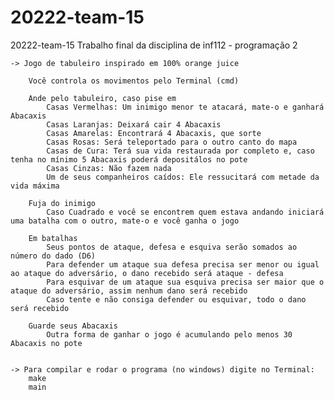 # 20222-team-15
20222-team-15
Trabalho final da disciplina de inf112 - programação 2

    -> Jogo de tabuleiro inspirado em 100% orange juice
        
        Você controla os movimentos pelo Terminal (cmd)

        Ande pelo tabuleiro, caso pise em
            Casas Vermelhas: Um inimigo menor te atacará, mate-o e ganhará Abacaxis
            Casas Laranjas: Deixará cair 4 Abacaxis
            Casas Amarelas: Encontrará 4 Abacaxis, que sorte
            Casas Rosas: Será teleportado para o outro canto do mapa
            Casas de Cura: Terá sua vida restaurada por completo e, caso tenha no mínimo 5 Abacaxis poderá depositálos no pote
            Casas Cinzas: Não fazem nada
            Um de seus companheiros caídos: Ele ressucitará com metade da vida máxima
        
        Fuja do inimigo
            Caso Cuadrado e você se encontrem quem estava andando iniciará uma batalha com o outro, mate-o e você ganha o jogo
        
        Em batalhas
            Seus pontos de ataque, defesa e esquiva serão somados ao número do dado (D6)
            Para defender um ataque sua defesa precisa ser menor ou igual ao ataque do adversário, o dano recebido será ataque - defesa
            Para esquivar de um ataque sua esquiva precisa ser maior que o ataque do adversário, assim nenhum dano será recebido
            Caso tente e não consiga defender ou esquivar, todo o dano será recebido

        Guarde seus Abacaxis
            Outra forma de ganhar o jogo é acumulando pelo menos 30 Abacaxis no pote


    -> Para compilar e rodar o programa (no windows) digite no Terminal:
        make
        main

